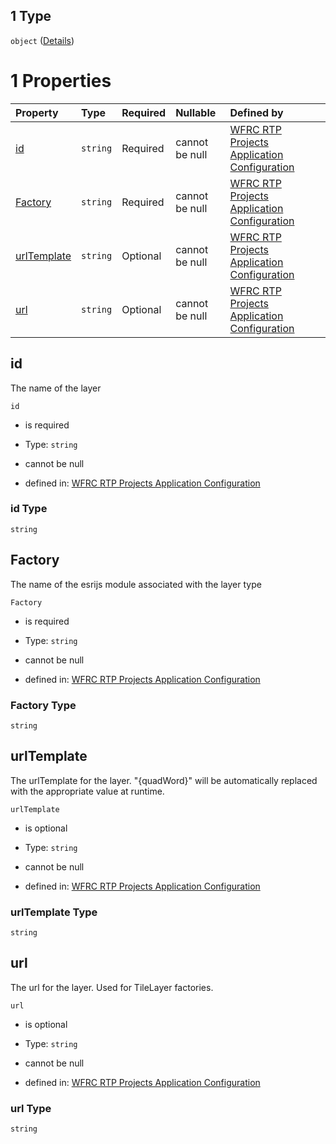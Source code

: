 ## 1 Type

`object` ([Details](config-properties-layerselector-properties-baselayers-items-anyof-1.md))

# 1 Properties

| Property                    | Type     | Required | Nullable       | Defined by                                                                                                                                                                                                                                                                                   |
| :-------------------------- | :------- | :------- | :------------- | :------------------------------------------------------------------------------------------------------------------------------------------------------------------------------------------------------------------------------------------------------------------------------------------- |
| [id](#id)                   | `string` | Required | cannot be null | [WFRC RTP Projects Application Configuration](config-properties-layerselector-properties-baselayers-items-anyof-1-properties-id.md "https://wfrc.org/rtp-2023-adopted-map/config.schema.json#/properties/layerSelector/properties/baseLayers/items/anyOf/1/properties/id")                   |
| [Factory](#factory)         | `string` | Required | cannot be null | [WFRC RTP Projects Application Configuration](config-properties-layerselector-properties-baselayers-items-anyof-1-properties-factory.md "https://wfrc.org/rtp-2023-adopted-map/config.schema.json#/properties/layerSelector/properties/baseLayers/items/anyOf/1/properties/Factory")         |
| [urlTemplate](#urltemplate) | `string` | Optional | cannot be null | [WFRC RTP Projects Application Configuration](config-properties-layerselector-properties-baselayers-items-anyof-1-properties-urltemplate.md "https://wfrc.org/rtp-2023-adopted-map/config.schema.json#/properties/layerSelector/properties/baseLayers/items/anyOf/1/properties/urlTemplate") |
| [url](#url)                 | `string` | Optional | cannot be null | [WFRC RTP Projects Application Configuration](config-properties-layerselector-properties-baselayers-items-anyof-1-properties-url.md "https://wfrc.org/rtp-2023-adopted-map/config.schema.json#/properties/layerSelector/properties/baseLayers/items/anyOf/1/properties/url")                 |

## id

The name of the layer

`id`

*   is required

*   Type: `string`

*   cannot be null

*   defined in: [WFRC RTP Projects Application Configuration](config-properties-layerselector-properties-baselayers-items-anyof-1-properties-id.md "https://wfrc.org/rtp-2023-adopted-map/config.schema.json#/properties/layerSelector/properties/baseLayers/items/anyOf/1/properties/id")

### id Type

`string`

## Factory

The name of the esrijs module associated with the layer type

`Factory`

*   is required

*   Type: `string`

*   cannot be null

*   defined in: [WFRC RTP Projects Application Configuration](config-properties-layerselector-properties-baselayers-items-anyof-1-properties-factory.md "https://wfrc.org/rtp-2023-adopted-map/config.schema.json#/properties/layerSelector/properties/baseLayers/items/anyOf/1/properties/Factory")

### Factory Type

`string`

## urlTemplate

The urlTemplate for the layer. "{quadWord}" will be automatically replaced with the appropriate value at runtime.

`urlTemplate`

*   is optional

*   Type: `string`

*   cannot be null

*   defined in: [WFRC RTP Projects Application Configuration](config-properties-layerselector-properties-baselayers-items-anyof-1-properties-urltemplate.md "https://wfrc.org/rtp-2023-adopted-map/config.schema.json#/properties/layerSelector/properties/baseLayers/items/anyOf/1/properties/urlTemplate")

### urlTemplate Type

`string`

## url

The url for the layer. Used for TileLayer factories.

`url`

*   is optional

*   Type: `string`

*   cannot be null

*   defined in: [WFRC RTP Projects Application Configuration](config-properties-layerselector-properties-baselayers-items-anyof-1-properties-url.md "https://wfrc.org/rtp-2023-adopted-map/config.schema.json#/properties/layerSelector/properties/baseLayers/items/anyOf/1/properties/url")

### url Type

`string`
